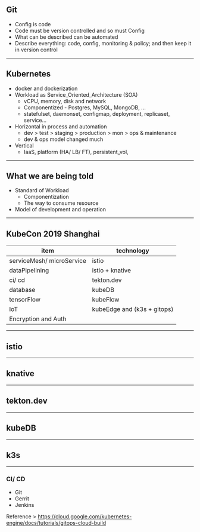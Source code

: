 ## Git

- Config is code
- Code must be version controlled and so must Config
- What can be described can be automated
- Describe everything: code, config, monitoring & policy; and then keep it in version control

---

## Kubernetes

- docker and dockerization
- Workload as Service_Oriented_Architecture (SOA)
	- vCPU, memory, disk and network
	- Componentized - Postgres, MySQL, MongoDB, ...
	- statefulset, daemonset, configmap, deployment, replicaset, service...
- Horizontal in process and automation 
	- dev > test > staging > production > mon > ops & maintenance
	- dev & ops model changed much
- Vertical 
 	- IaaS, platform (HA/ LB/ FT), persistent_vol, 

---

## What we are being told

- Standard of Workload
	- Componentization
	- The way to consume resource
- Model of development and operation

---

## KubeCon 2019 Shanghai

item | technology
-- | -- 
serviceMesh/ microService | istio
dataPipelining | istio + knative
ci/ cd | tekton.dev
database | kubeDB
tensorFlow | kubeFlow
IoT | kubeEdge and (k3s + gitops)
Encryption and Auth | 

---

## istio

---

## knative

---

## tekton.dev

---

## kubeDB

---

## k3s

---

### CI/ CD

- Git
- Gerrit
- Jenkins

Reference > https://cloud.google.com/kubernetes-engine/docs/tutorials/gitops-cloud-build
